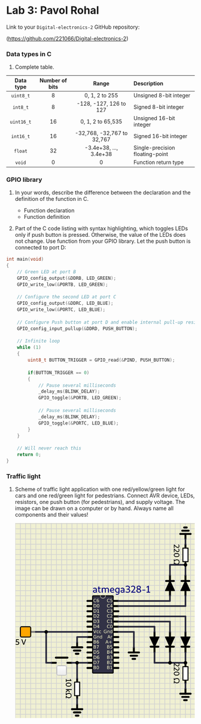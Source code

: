 # Lab 3: Pavol Rohal

Link to your `Digital-electronics-2` GitHub repository:

   (https://github.com/221066/Digital-electronics-2)


### Data types in C

1. Complete table.

| **Data type** | **Number of bits** | **Range** | **Description** |
| :-: | :-: | :-: | :-- | 
| `uint8_t`  | 8 | 0, 1, 2 to 255 | Unsigned 8-bit integer |
| `int8_t`   | 8 | -128, -127, 126 to 127 | Signed 8-bit integer |
| `uint16_t` | 16 | 0, 1, 2 to 65,535 | Unsigned 16-bit integer |
| `int16_t`  | 16 | -32,768, -32,767 to 32,767 | Signed 16-bit integer |
| `float`    | 32 | -3.4e+38, ..., 3.4e+38 | Single-precision floating-point |
| `void`     | 0 | 0 | Function return type |


### GPIO library

1. In your words, describe the difference between the declaration and the definition of the function in C.
   * Function declaration
   * Function definition

2. Part of the C code listing with syntax highlighting, which toggles LEDs only if push button is pressed. Otherwise, the value of the LEDs does not change. Use function from your GPIO library. Let the push button is connected to port D:

```c
int main(void)
{
    // Green LED at port B
    GPIO_config_output(&DDRB, LED_GREEN);
    GPIO_write_low(&PORTB, LED_GREEN);

    // Configure the second LED at port C
    GPIO_config_output(&DDRC, LED_BLUE);
    GPIO_write_low(&PORTC, LED_BLUE);

    // Configure Push button at port D and enable internal pull-up resistor
    GPIO_config_input_pullup(&DDRD, PUSH_BUTTON);

    // Infinite loop
    while (1)
    {
        uint8_t BUTTON_TRIGGER = GPIO_read(&PIND, PUSH_BUTTON);
        
        if(BUTTON_TRIGGER == 0)
        {
            // Pause several milliseconds
            _delay_ms(BLINK_DELAY);
            GPIO_toggle(&PORTB, LED_GREEN);
            
            // Pause several milliseconds
            _delay_ms(BLINK_DELAY);
            GPIO_toggle(&PORTC, LED_BLUE);
        }
    }

    // Will never reach this
    return 0;
}
```


### Traffic light

1. Scheme of traffic light application with one red/yellow/green light for cars and one red/green light for pedestrians. Connect AVR device, LEDs, resistors, one push button (for pedestrians), and supply voltage. The image can be drawn on a computer or by hand. Always name all components and their values!

   ![your figure](trafic.png)

